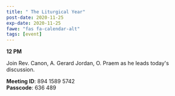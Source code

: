 ```yaml
---
title: " The Liturgical Year"
post-date: 2020-11-25
exp-date: 2020-11-25
fawe: "fas fa-calendar-alt"
tags: [event]
---
```

**12 PM**

Join Rev. Canon, A. Gerard Jordan, O. Praem as he leads today's discussion.

<p class="text-danger"><b>Meeting ID</b>: 894 1589 5742
<br>
<b>Passcode</b>: 636 489
</p>